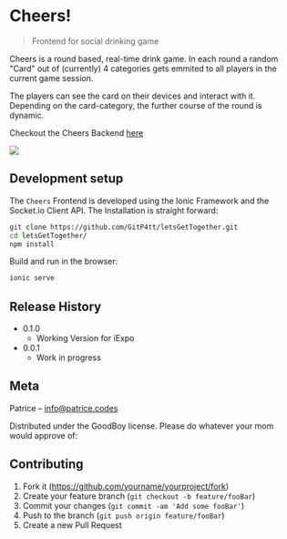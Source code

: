 # Cheers!

> Frontend for social drinking game

Cheers is a round based, real-time drink game.
In each round a random "Card" out of (currently) 4 categories gets emmited to all players in the current game session.

The players can see the card on their devices and interact with it.
Depending on the card-category, the further course of the round is dynamic.

Checkout the Cheers Backend [here](https://github.com/GitP4tt/letsGetTogetherAPI)


![](header.png)

## Development setup

The `Cheers` Frontend is developed using the Ionic Framework and the Socket.io Client API.
The Installation is straight forward:

```sh
git clone https://github.com/GitP4tt/letsGetTogether.git
cd letsGetTogether/
npm install
```

Build and run in the browser:
```sh
ionic serve
```

## Release History
* 0.1.0
    * Working Version for iExpo 
* 0.0.1
    * Work in progress

## Meta

Patrice – info@patrice.codes

Distributed under the GoodBoy license. Please do whatever your mom would approve of:


## Contributing

1. Fork it (<https://github.com/yourname/yourproject/fork>)
2. Create your feature branch (`git checkout -b feature/fooBar`)
3. Commit your changes (`git commit -am 'Add some fooBar'`)
4. Push to the branch (`git push origin feature/fooBar`)
5. Create a new Pull Request

<!-- Markdown link & img dfn's -->
[npm-image]: https://img.shields.io/npm/v/datadog-metrics.svg?style=flat-square
[npm-url]: https://npmjs.org/package/datadog-metrics
[npm-downloads]: https://img.shields.io/npm/dm/datadog-metrics.svg?style=flat-square
[travis-image]: https://img.shields.io/travis/dbader/node-datadog-metrics/master.svg?style=flat-square
[travis-url]: https://travis-ci.org/dbader/node-datadog-metrics
[wiki]: https://github.com/yourname/yourproject/wiki
